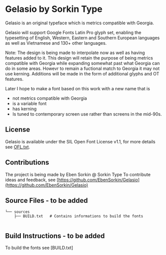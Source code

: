 Gelasio by Sorkin Type
===========================

Gelasio is an original typeface which is metrics compatible with Georgia.

Gelasio will support Google Fonts Latin Pro glyph set, enabling the typesetting of English, Western, Eastern and Southern European languages as well as Vietnamese and 130+ other languages.

Note: The design is being made to interpolate now as well as having features added to it. This design will retain the purpose of being metrics compatible with Georgia while expanding somewhat past what Georgia can do in some areas. Howevr to remain a fuctional match to Georgia it may not use kerning. Additions will be made in the form of additional glyphs and OT features.

Later I hope to make a font based on this work with a new name that is
 - not metrics compatible with Georgia
 - is a variable font
 - has kerning
 - Is tuned to contemporary screen use rather than screens in the mid-90s.

License
-------

Gelasio is available under the SIL Open Font License v1.1, for more details see [OFL.txt](OFL.txt).

Contributions
-------------

The project is being made by Eben Sorkin @ Sorkin Type
To contribute ideas and feedback, see [https://github.com/EbenSorkin/Gelasio](https://github.com/EbenSorkin/Gelasio)


Source Files - to be added
------------

```
└── sources
    ├── BUILD.txt	# Contains informations to build the fonts


```

Build Instructions - to be added
------------------

To build the fonts see [BUILD.txt]
